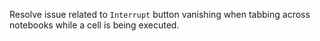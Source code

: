 Resolve issue related to `Interrupt` button vanishing when tabbing across notebooks while a cell is being executed.
